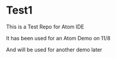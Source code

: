 # Test1
This is a Test Repo for Atom IDE

It has been used for an Atom Demo on 11/8

And will be used for another demo later 
